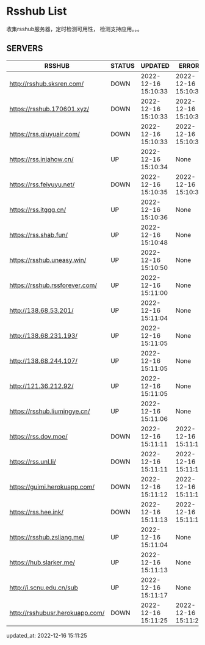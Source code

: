 # Rsshub List

收集rsshub服务器，定时检测可用性， 检测支持应用。。。


## SERVERS

|  RSSHUB   | STATUS  | UPDATED  | ERROR  | TWITTER |  
|  ----  | ----  | ----  | ----  | ---- |  
| http://rsshub.sksren.com/ | DOWN | 2022-12-16 15:10:33 | 2022-12-16 15:10:33 |  
| https://rsshub.170601.xyz/ | DOWN | 2022-12-16 15:10:33 | 2022-12-16 15:10:33 |  
| https://rss.qiuyuair.com/ | DOWN | 2022-12-16 15:10:33 | 2022-12-16 15:10:33 |  
| https://rss.injahow.cn/ | UP | 2022-12-16 15:10:34 | None ||  
| https://rss.feiyuyu.net/ | DOWN | 2022-12-16 15:10:35 | 2022-12-16 15:10:35 |  
| https://rss.itggg.cn/ | UP | 2022-12-16 15:10:36 | None ||  
| https://rss.shab.fun/ | UP | 2022-12-16 15:10:48 | None |OK|  
| https://rsshub.uneasy.win/ | UP | 2022-12-16 15:10:50 | None |OK|  
| https://rsshub.rssforever.com/ | UP | 2022-12-16 15:11:00 | None |OK|  
| http://138.68.53.201/ | UP | 2022-12-16 15:11:04 | None ||  
| http://138.68.231.193/ | UP | 2022-12-16 15:11:05 | None ||  
| http://138.68.244.107/ | UP | 2022-12-16 15:11:05 | None ||  
| http://121.36.212.92/ | UP | 2022-12-16 15:11:05 | None ||  
| https://rsshub.liumingye.cn/ | UP | 2022-12-16 15:11:06 | None |OK|  
| https://rss.dov.moe/ | DOWN | 2022-12-16 15:11:11 | 2022-12-16 15:11:11 |  
| https://rss.unl.li/ | DOWN | 2022-12-16 15:11:11 | 2022-12-16 15:11:11 |  
| https://guimi.herokuapp.com/ | DOWN | 2022-12-16 15:11:12 | 2022-12-16 15:11:12 |  
| https://rss.hee.ink/ | DOWN | 2022-12-16 15:11:13 | 2022-12-16 15:11:13 |  
| https://rsshub.zsliang.me/ | UP | 2022-12-16 15:11:04 | None |OK|  
| https://hub.slarker.me/ | UP | 2022-12-16 15:11:13 | None |OK|  
| http://i.scnu.edu.cn/sub | UP | 2022-12-16 15:11:17 | None ||  
| http://rsshubusr.herokuapp.com/ | DOWN | 2022-12-16 15:11:25 | 2022-12-16 15:11:25 |  
  

updated_at: 2022-12-16 15:11:25  
